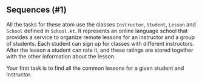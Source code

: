 ## Sequences (#1)

All the tasks for these atom use the classes `Instructor`, `Student`, `Lesson`
and `School` defined in `School.kt`. It represents an online language school 
that provides a service to organize remote lessons for an instructor and a group 
of students. Each student can sign up for classes with different instructors.
After the lesson a student can rate it, and these ratings are stored together 
with the other information about the lesson.   

Your first task is to find all the common lessons for a given student and 
instructor.   